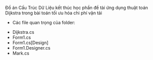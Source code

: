 Đồ án Cấu Trúc Dữ Liệu kết thúc học phần đề tài ứng dụng thuật toán Dijkstra trong bài toán tối ưu hóa chi phí vận tải
- Các file quan trọng của folder:
+ Dijkstra.cs
+ Form1.cs
+ Form1.cs[Design]
+ Form1.Designer.cs 
+ Mark.cs 
